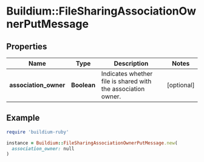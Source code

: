 # Buildium::FileSharingAssociationOwnerPutMessage

## Properties

| Name | Type | Description | Notes |
| ---- | ---- | ----------- | ----- |
| **association_owner** | **Boolean** | Indicates whether file is shared with the association owner. | [optional] |

## Example

```ruby
require 'buildium-ruby'

instance = Buildium::FileSharingAssociationOwnerPutMessage.new(
  association_owner: null
)
```

